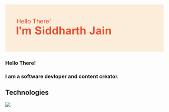 <!---![](1.png)--->
![](2.png)
<!---![](3.png)
![](4.png)
![](5.png)--->
<p align='center'>
<h3>Hello There!<h3>
 <h3>I am a software devloper and content creator.<h3>
</p>

## Technologies
![](https://img.shields.io/badge/Code-Python-informational?style=flat&logo=python&logoColor=white&color=2bbc8a)
